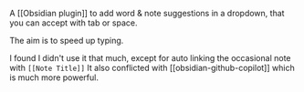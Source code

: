 A [[Obsidian plugin]] to add word & note suggestions in a dropdown, that you can accept with tab or space.

The aim is to speed up typing.

I found I didn't use it that much, except for auto linking the occasional note with `[[Note Title]]`
It also conflicted with [[obsidian-github-copilot]] which is much more powerful.

